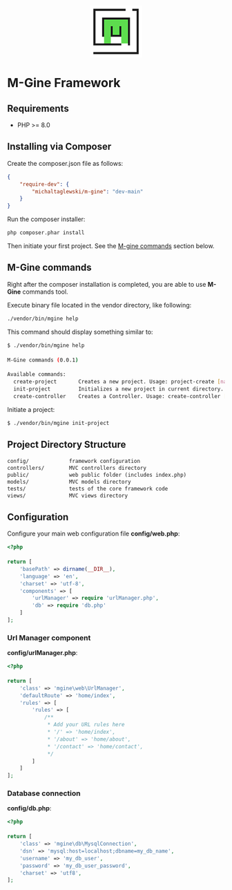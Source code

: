 
<p align="center">
  <img src="src/builder/assets/public/img/logo-120.png">
</p>

# M-Gine Framework

## Requirements

* PHP >= 8.0

## Installing via Composer

Create the composer.json file as follows:

```json
{
    "require-dev": {
        "michaltaglewski/m-gine": "dev-main"
    }
}
```

Run the composer installer:

```bash
php composer.phar install
```

Then initiate your first project. See the [M-gine commands](#m-gine-commands) section below.

## M-Gine commands

Right after the composer installation is completed, you are able to use **M-Gine** commands tool.

Execute binary file located in the vendor directory, like following:

```bash
./vendor/bin/mgine help
```

This command should display something similar to:

```bash
$ ./vendor/bin/mgine help

M-Gine commands (0.0.1)

Available commands:
  create-project       Creates a new project. Usage: project-create [name]
  init-project         Initializes a new project in current directory. Usage: init-project
  create-controller    Creates a Controller. Usage: create-controller [name] [namespace]
```

Initiate a project:

```bash
$ ./vendor/bin/mgine init-project
```

## Project Directory Structure

```
config/             framework configuration
controllers/        MVC controllers directory
public/             web public folder (includes index.php)
models/             MVC models directory
tests/              tests of the core framework code
views/              MVC views directory
```

## Configuration

Configure your main web configuration file **config/web.php**:
```php
<?php

return [
    'basePath' => dirname(__DIR__),
    'language' => 'en',
    'charset' => 'utf-8',
    'components' => [
        'urlManager' => require 'urlManager.php',
        'db' => require 'db.php'
    ]
];
```

### Url Manager component 

**config/urlManager.php**:
```php
<?php

return [
    'class' => 'mgine\web\UrlManager',
    'defaultRoute' => 'home/index',
    'rules' => [
        'rules' => [
            /**
             * Add your URL rules here
             * '/' => 'home/index',
             * '/about' => 'home/about',
             * '/contact' => 'home/contact',
             */
        ]
    ]
];
```

### Database connection

**config/db.php**:
```php
<?php

return [
    'class' => 'mgine\db\MysqlConnection',
    'dsn' => 'mysql:host=localhost;dbname=my_db_name',
    'username' => 'my_db_user',
    'password' => 'my_db_user_password',
    'charset' => 'utf8',
];
```